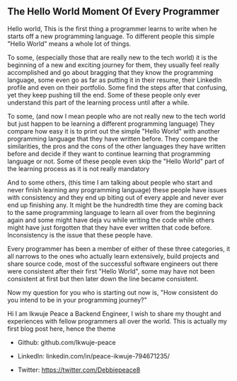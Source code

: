 ## The Hello World Moment Of Every Programmer


Hello world,
This is the first thing a programmer learns to write when he starts off a new programming language. To different people this simple "Hello World" means a whole lot of things. 

To some, (especially those that are really new to the tech world) it is the beginning of a new and exciting journey for them, they usually feel really accomplished and go about bragging that they know the programming language, some even go as far as putting it in their resume, their LinkedIn profile and even on their portfolio. Some find the steps after that confusing, yet they keep pushing till the end. Some of these people only ever understand this part of the learning process until after a while.

To some, (and now I mean people who are not really new to the tech world but just happen to be learning a different programming language) They compare how easy it is to print out the simple "Hello World" with another programming language that they have written before. They compare the similarities, the pros and the cons of the other languages they have written before and decide if they want to continue learning that programming language or not. Some of these people even skip the "Hello World" part of the learning process as it is not really mandatory

And to some others, (this time I am talking about people who start and never finish learning any programming language) these people have issues with consistency and they end up biting out of every apple and never ever end up finishing any. It might be the hundredth time they are coming back to the same programming language to learn all over from the beginning again and some might have deja vu while writing the code while others might have just forgotten that they have ever written that code before. Inconsistency is the issue that these people have.

Every programmer has been a member of either of these three categories, it all narrows to the ones who actually learn extensively, build projects and share source code, most of the successful software engineers out there were consistent after their first "Hello World", some may have not been consistent at first but then later down the line became consistent. 

Now my question for you who is starting out now is, "How consistent do you intend to be in your programming journey?"



Hi I am Ikwuje Peace a Backend Engineer, I wish to share my thought and experiences with fellow programmers all over the world. This is actually my first blog post here, hence the theme

- Github: github.com/Ikwuje-peace

- LinkedIn: linkedin.com/in/peace-ikwuje-794671235/

- Twitter: https://twitter.com/Debbiepeace8